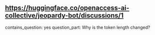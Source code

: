 ## https://huggingface.co/openaccess-ai-collective/jeopardy-bot/discussions/1

contains_question: yes
question_part: Why is the token length changed?